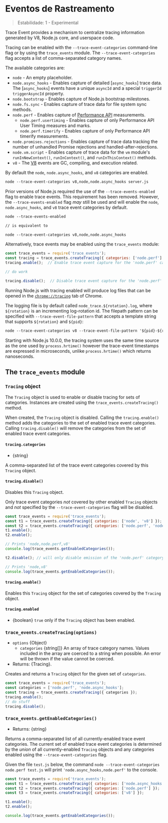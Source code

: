 # Eventos de Rastreamento

<!--introduced_in=v7.7.0-->

> Estabilidade: 1 - Experimental

Trace Event provides a mechanism to centralize tracing information generated by V8, Node.js core, and userspace code.

Tracing can be enabled with the `--trace-event-categories` command-line flag or by using the `trace_events` module. The `--trace-event-categories` flag accepts a list of comma-separated category names.

The available categories are:

* `node` - An empty placeholder.
* `node.async_hooks` - Enables capture of detailed [`async_hooks`] trace data. The [`async_hooks`] events have a unique `asyncId` and a special `triggerId` `triggerAsyncId` property.
* `node.bootstrap` - Enables capture of Node.js bootstrap milestones.
* `node.fs.sync` - Enables capture of trace data for file system sync methods.
* `node.perf` - Enables capture of [Performance API](perf_hooks.html) measurements.
  * `node.perf.usertiming` - Enables capture of only Performance API User Timing measures and marks.
  * `node.perf.timerify` - Enables capture of only Performance API timerify measurements.
* `node.promises.rejections` - Enables capture of trace data tracking the number of unhandled Promise rejections and handled-after-rejections.
* `node.vm.script` - Enables capture of trace data for the `vm` module's `runInNewContext()`, `runInContext()`, and `runInThisContext()` methods.
* `v8` - The [V8](v8.html) events are GC, compiling, and execution related.

By default the `node`, `node.async_hooks`, and `v8` categories are enabled.

```txt
node --trace-event-categories v8,node,node.async_hooks server.js
```

Prior versions of Node.js required the use of the `--trace-events-enabled` flag to enable trace events. This requirement has been removed. However, the `--trace-events-enabled` flag *may* still be used and will enable the `node`, `node.async_hooks`, and `v8` trace event categories by default.

```txt
node --trace-events-enabled

// is equivalent to

node --trace-event-categories v8,node,node.async_hooks
```

Alternatively, trace events may be enabled using the `trace_events` module:

```js
const trace_events = require('trace_events');
const tracing = trace_events.createTracing({ categories: ['node.perf'] });
tracing.enable();  // Enable trace event capture for the 'node.perf' category

// do work

tracing.disable();  // Disable trace event capture for the 'node.perf' category
```

Running Node.js with tracing enabled will produce log files that can be opened in the [`chrome://tracing`](https://www.chromium.org/developers/how-tos/trace-event-profiling-tool) tab of Chrome.

The logging file is by default called `node_trace.${rotation}.log`, where `${rotation}` is an incrementing log-rotation id. The filepath pattern can be specified with `--trace-event-file-pattern` that accepts a template string that supports `${rotation}` and `${pid}`:

```txt
node --trace-event-categories v8 --trace-event-file-pattern '${pid}-${rotation}.log' server.js
```

Starting with Node.js 10.0.0, the tracing system uses the same time source as the one used by `process.hrtime()` however the trace-event timestamps are expressed in microseconds, unlike `process.hrtime()` which returns nanoseconds.

## The `trace_events` module
<!-- YAML
added: v10.0.0
-->

### `Tracing` object
<!-- YAML
added: v10.0.0
-->

The `Tracing` object is used to enable or disable tracing for sets of categories. Instances are created using the `trace_events.createTracing()` method.

When created, the `Tracing` object is disabled. Calling the `tracing.enable()` method adds the categories to the set of enabled trace event categories. Calling `tracing.disable()` will remove the categories from the set of enabled trace event categories.

#### `tracing.categories`
<!-- YAML
added: v10.0.0
-->

* {string}

A comma-separated list of the trace event categories covered by this `Tracing` object.

#### `tracing.disable()`
<!-- YAML
added: v10.0.0
-->

Disables this `Tracing` object.

Only trace event categories *not* covered by other enabled `Tracing` objects and *not* specified by the `--trace-event-categories` flag will be disabled.

```js
const trace_events = require('trace_events');
const t1 = trace_events.createTracing({ categories: ['node', 'v8'] });
const t2 = trace_events.createTracing({ categories: ['node.perf', 'node'] });
t1.enable();
t2.enable();

// Prints 'node,node.perf,v8'
console.log(trace_events.getEnabledCategories());

t2.disable(); // will only disable emission of the 'node.perf' category

// Prints 'node,v8'
console.log(trace_events.getEnabledCategories());
```

#### `tracing.enable()`
<!-- YAML
added: v10.0.0
-->

Enables this `Tracing` object for the set of categories covered by the `Tracing` object.

#### `tracing.enabled`
<!-- YAML
added: v10.0.0
-->

* {boolean} `true` only if the `Tracing` object has been enabled.

### `trace_events.createTracing(options)`
<!-- YAML
added: v10.0.0
-->

* `options` {Object}
  * `categories` {string[]} An array of trace category names. Values included in the array are coerced to a string when possible. An error will be thrown if the value cannot be coerced.
* Returns: {Tracing}.

Creates and returns a `Tracing` object for the given set of `categories`.

```js
const trace_events = require('trace_events');
const categories = ['node.perf', 'node.async_hooks'];
const tracing = trace_events.createTracing({ categories });
tracing.enable();
// do stuff
tracing.disable();
```

### `trace_events.getEnabledCategories()`
<!-- YAML
added: v10.0.0
-->

* Returns: {string}

Returns a comma-separated list of all currently-enabled trace event categories. The current set of enabled trace event categories is determined by the *union* of all currently-enabled `Tracing` objects and any categories enabled using the `--trace-event-categories` flag.

Given the file `test.js` below, the command `node --trace-event-categories node.perf test.js` will print `'node.async_hooks,node.perf'` to the console.

```js
const trace_events = require('trace_events');
const t1 = trace_events.createTracing({ categories: ['node.async_hooks'] });
const t2 = trace_events.createTracing({ categories: ['node.perf'] });
const t3 = trace_events.createTracing({ categories: ['v8'] });

t1.enable();
t2.enable();

console.log(trace_events.getEnabledCategories());
```
